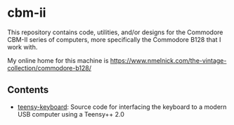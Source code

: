 # cbm-ii

This repository contains code, utilities, and/or designs for the Commodore
CBM-II series of computers, more specifically the Commodore B128 that I work
with.

My online home for this machine is
https://www.nmelnick.com/the-vintage-collection/commodore-b128/

## Contents

* [teensy-keyboard](teensy-keyboard): Source code for interfacing the keyboard
  to a modern USB computer using a Teensy++ 2.0
